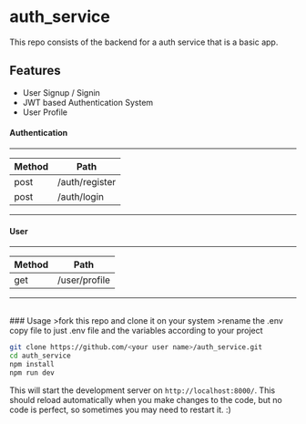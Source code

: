 # auth_service
This repo consists of the backend for a auth service that is a basic app.

## Features
- User Signup / Signin
- JWT based Authentication System
- User Profile

#### Authentication
- - -

| Method      | Path |   
| ---        |    ----   |  
| post      | /auth/register      |
| post   | /auth/login       | 

- - -

#### User

- - -

| Method      | Path |    
| ---        |    ----  | 
| get   | /user/profile      |
- - -

<br/>
### Usage 
  >fork this repo and clone it on your system
  >rename the .env copy file to just .env file and the variables according to your project
  
```bash
git clone https://github.com/<your user name>/auth_service.git
cd auth_service
npm install
npm run dev
```
This will start the development server on `http://localhost:8000/`. This should reload automatically when you make changes to the code, but no code is perfect, so sometimes you may need to restart it. :)
  

